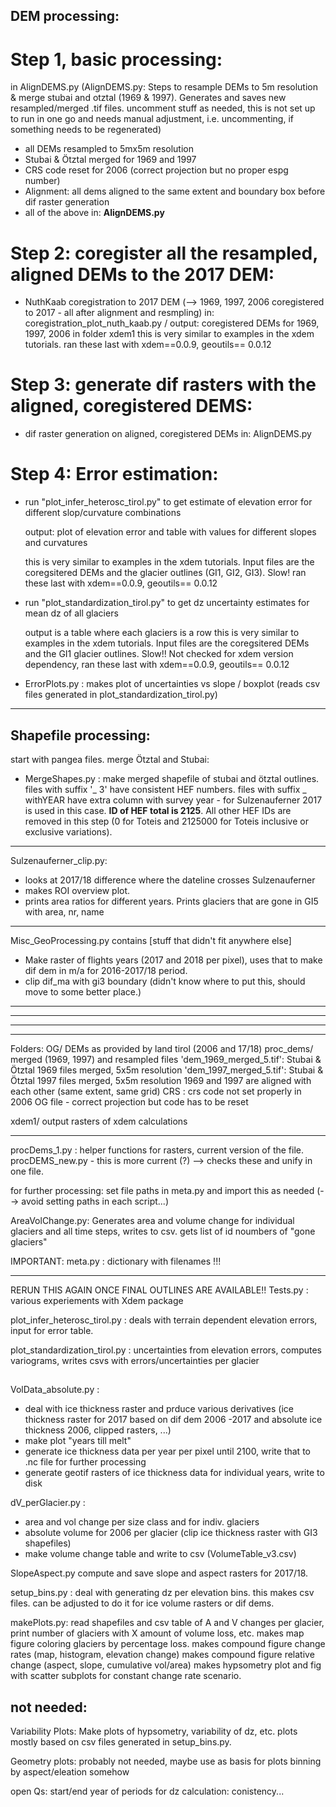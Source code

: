 ## DEM processing:   
# Step 1, basic processing:  
in AlignDEMS.py 
(AlignDEMS.py: Steps to resample DEMs to 5m resolution & merge stubai and otztal (1969 & 1997). Generates and saves new resampled/merged .tif files. uncomment stuff as needed, this is not set up to run in one go and needs manual adjustment, i.e. uncommenting, if something needs to be regenerated)
* all DEMs resampled to 5mx5m resolution  
* Stubai & Ötztal merged for 1969 and 1997  
* CRS code reset for 2006 (correct projection but no proper espg number)  
* Alignment: all dems aligned to the same extent and boundary box before dif raster generation
* all of the above in: **AlignDEMS.py**    

# Step 2: coregister all the resampled, aligned DEMs to the 2017 DEM:  
* NuthKaab coregistration to 2017 DEM (--> 1969, 1997, 2006 coregistered to 2017 - all after alignment and resmpling)
	in: coregistration_plot_nuth_kaab.py / output: coregistered DEMs for 1969, 1997, 2006 in folder xdem1
	this is very similar to examples in the xdem tutorials. ran these last with xdem==0.0.9, geoutils== 0.0.12
 
# Step 3: generate dif rasters with the aligned, coregistered DEMS:   
* dif raster generation on aligned, coregistered DEMs
	in: AlignDEMS.py 

# Step 4: Error estimation:
* run "plot_infer_heterosc_tirol.py" to get estimate of elevation error for different slop/curvature combinations

    output: plot of elevation error and table with values for different slopes and curvatures
	
    this is very similar to examples in the xdem tutorials. Input files are the coregsitered DEMs and the glacier outlines (GI1, GI2, GI3). Slow! ran these last with xdem==0.0.9, geoutils== 0.0.12

* run "plot_standardization_tirol.py" to get dz uncertainty estimates for mean dz of all glaciers 
	
    output is a table where each glaciers is a row
    this is very similar to examples in the xdem tutorials. Input files are the coregsitered DEMs and the GI1 glacier outlines. Slow!! Not checked for xdem version dependency, ran these last with xdem==0.0.9, geoutils== 0.0.12  
    
* ErrorPlots.py : makes plot of uncertainties vs slope / boxplot (reads csv files generated in plot_standardization_tirol.py) 


------

## Shapefile processing:     
start with pangea files.
merge Ötztal and Stubai:
* MergeShapes.py : make merged shapefile of stubai and ötztal outlines. files with suffix '_ 3' have consistent HEF numbers. files with suffix _ withYEAR have extra column with survey year - for Sulzenauferner 2017 is used in this case. **ID of HEF total is 2125**. All other HEF IDs are removed in this step (0 for Toteis and 2125000 for Toteis inclusive or exclusive variations).
---   
Sulzenauferner_clip.py:   
* looks at 2017/18 difference where the dateline crosses Sulzenauferner
* makes ROI overview plot. 
* prints area ratios for different years. Prints glaciers that are gone in GI5 with area, nr, name

---
Misc_GeoProcessing.py contains [stuff that didn't fit anywhere else]
* Make raster of flights years (2017 and 2018 per pixel), uses that to make dif dem in m/a for 2016-2017/18 period.
* clip dif_ma with gi3 boundary (didn't know where to put this, should move to some better place.)
---

---
---
---

Folders: 
OG/ DEMs as provided by land tirol (2006 and 17/18)
proc_dems/ merged (1969, 1997) and resampled files
	'dem_1969_merged_5.tif': Stubai & Ötztal 1969 files merged, 5x5m resolution
	'dem_1997_merged_5.tif': Stubai & Ötztal 1997 files merged, 5x5m resolution
	1969 and 1997 are aligned with each other (same extent, same grid)
	CRS : crs code not set properly in 2006 OG file - correct projection but code has to be reset

xdem1/ output rasters of xdem calculations

-----

procDems_1.py : helper functions for rasters, current version of the file. 
procDEMS_new.py - this is more current (?)
--> checks these and unify in one file.




for further processing: 
set file paths in meta.py and import this as needed (--> avoid setting paths in each script...)

AreaVolChange.py: Generates area and volume change for individual glaciers and all time steps, writes to csv. gets list of id noumbers of "gone glaciers"

IMPORTANT: meta.py : dictionary with filenames !!!

-------

RERUN THIS AGAIN ONCE FINAL OUTLINES ARE AVAILABLE!!
Tests.py : various experiements with Xdem package

plot_infer_heterosc_tirol.py : deals with terrain dependent elevation errors, input for error table.

plot_standardization_tirol.py : uncertainties from elevation errors, computes variograms, writes csvs with errors/uncertainties per glacier


## 


VolData_absolute.py : 
- deal with ice thickness raster and prduce various derivatives (ice thickness raster for 2017 based on dif dem 2006 -2017 and absolute ice thickness 2006, clipped rasters, ...)
- make plot "years till melt"
- generate ice thickness data per year per pixel until 2100, write that to .nc file for further processing
- generate geotif rasters of ice thickness data for individual years, write to disk



dV_perGlacier.py : 
- area and vol change per size class and for indiv. glaciers
- absolute volume for 2006 per glacier (clip ice thickness raster with GI3 shapefiles)
- make volume change table and write to csv (VolumeTable_v3.csv)

SlopeAspect.py compute and save slope and aspect rasters for 2017/18. 



setup_bins.py :
deal with generating dz per elevation bins. this makes csv files. can be adjusted to do it for ice volume rasters or dif dems. 







makePlots.py:
read shapefiles and csv table of A and V changes per glacier, print number of glaciers with X amount of volume loss, etc. 
makes map figure coloring glaciers by percentage loss.
makes compound figure change rates (map, histogram, elevation change)
makes compound figure relative change (aspect, slope, cumulative vol/area)
makes hypsometry plot and fig with scatter subplots for constant change rate scenario.



## not needed:
Variability Plots: 
Make plots of hypsometry, variability of dz, etc. plots mostly based on csv files generated in setup_bins.py. 

Geometry plots: probably not needed, maybe use as basis for plots binning by aspect/eleation somehow

open Qs: 
start/end year of periods for dz calculation: conistency...
